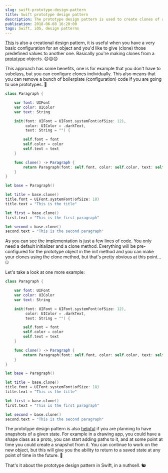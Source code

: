 ```yaml
---
slug: swift-prototype-design-pattern
title: Swift prototype design pattern
description: The prototype design pattern is used to create clones of a base object, so let's see some practical examples written in Swift.
publication: 2018-06-08 16:20:00
tags: Swift, iOS, design patterns
---
```


[This](https://en.wikipedia.org/wiki/Prototype_pattern) is also a creational design pattern, it is useful when you have a very basic configuration for an object and you'd like to give (clone) those predefined values to another one. Basically you're making clones from a [prototype](https://medium.com/jeremy-codes/prototype-pattern-in-swift-1b50517d1075) objects. 😊😊😊

This approach has some benefits, one is for example that you don't have to subclass, but you can configure clones individually. This also means that you can remove a bunch of boilerplate (configuration) code if you are going to use prototypes. 🤔

```swift
class Paragraph {

    var font: UIFont
    var color: UIColor
    var text: String

    init(font: UIFont = UIFont.systemFont(ofSize: 12),
         color: UIColor = .darkText,
         text: String = "") {

        self.font = font
        self.color = color
        self.text = text
    }

    func clone() -> Paragraph {
        return Paragraph(font: self.font, color: self.color, text: self.text)
    }
}

let base = Paragraph()

let title = base.clone()
title.font = UIFont.systemFont(ofSize: 18)
title.text = "This is the title"

let first = base.clone()
first.text = "This is the first paragraph"

let second = base.clone()
second.text = "This is the second paragraph"
```

As you can see the implementation is just a few lines of code. You only need a default initializer and a clone method. Everything will be pre-configured for the prototype object in the init method and you can make your clones using the clone method, but that's pretty obvious at this point... 🤐

Let's take a look at one more example:

```swift
class Paragraph {

    var font: UIFont
    var color: UIColor
    var text: String

    init(font: UIFont = UIFont.systemFont(ofSize: 12),
         color: UIColor = .darkText,
         text: String = "") {

        self.font = font
        self.color = color
        self.text = text
    }

    func clone() -> Paragraph {
        return Paragraph(font: self.font, color: self.color, text: self.text)
    }
}

let base = Paragraph()

let title = base.clone()
title.font = UIFont.systemFont(ofSize: 18)
title.text = "This is the title"

let first = base.clone()
first.text = "This is the first paragraph"

let second = base.clone()
second.text = "This is the second paragraph"
```

The prototype design pattern is also [helpful](https://stackoverflow.com/questions/13887704/whats-the-point-of-the-prototype-design-pattern) if you are planning to have snapshots of a given state. For example in a drawing app, you could have a shape class as a proto, you can start adding paths to it, and at some point at time you could create a snapshot from it. You can continue to work on the new object, but this will give you the ability to return to a saved state at any point of time in the future. 🎉

That's it about the prototype design pattern in Swift, in a nuthsell. 🐿
